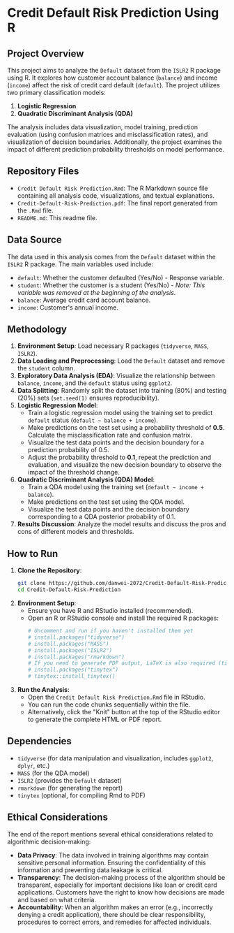 # Credit Default Risk Prediction Using R

## Project Overview

This project aims to analyze the `Default` dataset from the `ISLR2` R package using R. It explores how customer account balance (`balance`) and income (`income`) affect the risk of credit card default (`default`). The project utilizes two primary classification models:

1.  **Logistic Regression**
2.  **Quadratic Discriminant Analysis (QDA)**

The analysis includes data visualization, model training, prediction evaluation (using confusion matrices and misclassification rates), and visualization of decision boundaries. Additionally, the project examines the impact of different prediction probability thresholds on model performance.

## Repository Files

*   `Credit Default Risk Prediction.Rmd`: The R Markdown source file containing all analysis code, visualizations, and textual explanations.
*   `Credit-Default-Risk-Prediction.pdf`: The final report generated from the `.Rmd` file.
*   `README.md`: This readme file.

## Data Source

The data used in this analysis comes from the `Default` dataset within the `ISLR2` R package. The main variables used include:

*   `default`: Whether the customer defaulted (Yes/No) - Response variable.
*   `student`: Whether the customer is a student (Yes/No) - *Note: This variable was removed at the beginning of the analysis.*
*   `balance`: Average credit card account balance.
*   `income`: Customer's annual income.

## Methodology

1.  **Environment Setup**: Load necessary R packages (`tidyverse`, `MASS`, `ISLR2`).
2.  **Data Loading and Preprocessing**: Load the `Default` dataset and remove the `student` column.
3.  **Exploratory Data Analysis (EDA)**: Visualize the relationship between `balance`, `income`, and the `default` status using `ggplot2`.
4.  **Data Splitting**: Randomly split the dataset into training (80%) and testing (20%) sets (`set.seed(1)` ensures reproducibility).
5.  **Logistic Regression Model**:
    *   Train a logistic regression model using the training set to predict `default` status (`default ~ balance + income`).
    *   Make predictions on the test set using a probability threshold of **0.5**. Calculate the misclassification rate and confusion matrix.
    *   Visualize the test data points and the decision boundary for a prediction probability of 0.5.
    *   Adjust the probability threshold to **0.1**, repeat the prediction and evaluation, and visualize the new decision boundary to observe the impact of the threshold change.
6.  **Quadratic Discriminant Analysis (QDA) Model**:
    *   Train a QDA model using the training set (`default ~ income + balance`).
    *   Make predictions on the test set using the QDA model.
    *   Visualize the test data points and the decision boundary corresponding to a QDA posterior probability of 0.1.
7.  **Results Discussion**: Analyze the model results and discuss the pros and cons of different models and thresholds.

## How to Run

1.  **Clone the Repository**:
    ```bash
    git clone https://github.com/danwei-2072/Credit-Default-Risk-Prediction.git
    cd Credit-Default-Risk-Prediction
    ```
2.  **Environment Setup**:
    *   Ensure you have R and RStudio installed (recommended).
    *   Open an R or RStudio console and install the required R packages:
        ```R
        # Uncomment and run if you haven't installed them yet
        # install.packages("tidyverse")
        # install.packages("MASS")
        # install.packages("ISLR2")
        # install.packages("rmarkdown")
        # If you need to generate PDF output, LaTeX is also required (tinytex recommended)
        # install.packages("tinytex")
        # tinytex::install_tinytex()
        ```
3.  **Run the Analysis**:
    *   Open the `Credit Default Risk Prediction.Rmd` file in RStudio.
    *   You can run the code chunks sequentially within the file.
    *   Alternatively, click the "Knit" button at the top of the RStudio editor to generate the complete HTML or PDF report.

## Dependencies

*   `tidyverse` (for data manipulation and visualization, includes `ggplot2`, `dplyr`, etc.)
*   `MASS` (for the QDA model)
*   `ISLR2` (provides the `Default` dataset)
*   `rmarkdown` (for generating the report)
*   `tinytex` (optional, for compiling Rmd to PDF)

## Ethical Considerations

The end of the report mentions several ethical considerations related to algorithmic decision-making:

*   **Data Privacy**: The data involved in training algorithms may contain sensitive personal information. Ensuring the confidentiality of this information and preventing data leakage is critical.
*   **Transparency**: The decision-making process of the algorithm should be transparent, especially for important decisions like loan or credit card applications. Customers have the right to know how decisions are made and based on what criteria.
*   **Accountability**: When an algorithm makes an error (e.g., incorrectly denying a credit application), there should be clear responsibility, procedures to correct errors, and remedies for affected individuals.

